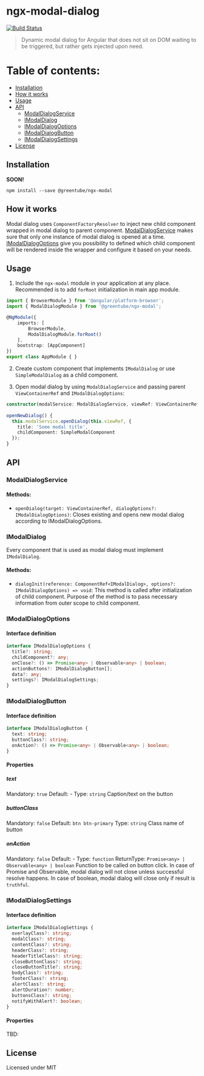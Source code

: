 # ngx-modal-dialog
[![Build Status](https://travis-ci.org/Greentube/ngx-modal.svg?branch=master)](https://travis-ci.org/Greentube/ngx-modal)
> Dynamic modal dialog for Angular that does not sit on DOM waiting to be triggered, but rather gets injected upon need.

# Table of contents:
- [Installation](#installation)
- [How it works](#how-it-works)
- [Usage](#usage)
- [API](#api)
    - [ModalDialogService](#modaldialogservice)
    - [IModalDialog](#imodaldialog)
    - [IModalDialogOptions](#imodaldialogoptions)
    - [IModalDialogButton](#imodaldialogbutton)
    - [IModalDialogSettings](#imodaldialogsettings)
- [License](#license)

## Installation

**SOON!**
```
npm install --save @greentube/ngx-modal
```
## How it works
Modal dialog uses `ComponentFactoryResolver` to inject new child component wrapped in modal dialog to parent component.
[ModalDialogService](#modaldialogservice) makes sure that only one instance of modal dialog is opened at a time.
[IModalDialogOptions](#imodaldialogoptions) give you possibility to defined which child component will be rendered inside the wrapper and configure it based on your needs. 

## Usage

1. Include the `ngx-modal` module in your application at any place. Recommended is to add `forRoot` initialization in main app module.
```ts
import { BrowserModule } from '@angular/platform-browser';
import { ModalDialogModule } from '@greentube/ngx-modal';

@NgModule({
    imports: [
        BrowserModule,
        ModalDialogModule.forRoot()
    ],
    bootstrap: [AppComponent]
})
export class AppModule { }
```
2. Create custom component that implements `IModalDialog` or use `SimpleModalDialog` as a child component.
 
3. Open modal dialog by using `ModalDialogService` and passing parent `ViewContainerRef` and `IModalDialogOptions`:
```ts
constructor(modalService: ModalDialogService, viewRef: ViewContainerRef) { }
    
openNewDialog() {
  this.modalService.openDialog(this.viewRef, {
    title: 'Some modal title',
    childComponent: SimpleModalComponent
  });    
}
```
## API

### ModalDialogService
#### Methods:
- `openDialog(target: ViewContainerRef, dialogOptions?: IModalDialogOptions)`: Closes existing and opens new modal dialog according to IModalDialogOptions.

### IModalDialog
Every component that is used as modal dialog must implement `IModalDialog`.
#### Methods:
- `dialogInit(reference: ComponentRef<IModalDialog>, options?: IModalDialogOptions) => void`: This method is called after initialization of child component. Purpose of the method is to pass necessary information from outer scope to child component.

### IModalDialogOptions
#### Interface definition
```ts
interface IModalDialogOptions {
  title?: string;
  childComponent?: any;
  onClose?: () => Promise<any> | Observable<any> | boolean;
  actionButtons?: IModalDialogButton[];
  data?: any;
  settings?: IModalDialogSettings;
}
```

### IModalDialogButton
#### Interface definition
```ts
interface IModalDialogButton {
  text: string;
  buttonClass?: string;
  onAction?: () => Promise<any> | Observable<any> | boolean;
}
```
#### Properties
##### text
Mandatory: `true`
Default: -
Type: `string`
Caption/text on the button
##### buttonClass
Mandatory: `false`
Default: `btn btn-primary`
Type: `string`
Class name of button
##### onAction
Mandatory: `false`
Default: -
Type: `function`
ReturnType: `Promise<any> | Observable<any> | boolean`
Function to be called on button click. In case of Promise and Observable, modal dialog will not close unless successful resolve happens. In case of boolean, modal dialog will close only if result is `truthful`.

### IModalDialogSettings
#### Interface definition
```ts
interface IModalDialogSettings {
  overlayClass?: string;
  modalClass?: string;
  contentClass?: string;
  headerClass?: string;
  headerTitleClass?: string;
  closeButtonClass?: string;
  closeButtonTitle?: string;
  bodyClass?: string;
  footerClass?: string;
  alertClass?: string;
  alertDuration?: number;
  buttonsClass?: string;
  notifyWithAlert?: boolean;
}
```
#### Properties
TBD:

## License
Licensed under MIT
